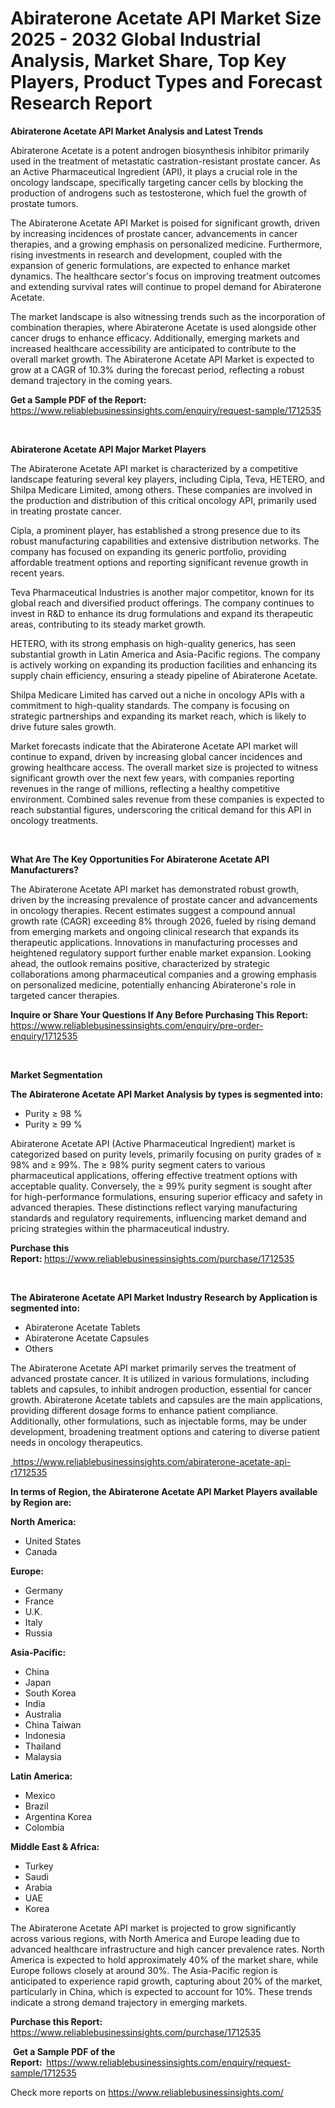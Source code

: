 <p><h1>Abiraterone Acetate API Market Size 2025 - 2032 Global Industrial Analysis, Market Share, Top Key Players, Product Types and Forecast Research Report</h1></p><p><strong>Abiraterone Acetate API Market Analysis and Latest Trends</strong></p>
<p><p>Abiraterone Acetate is a potent androgen biosynthesis inhibitor primarily used in the treatment of metastatic castration-resistant prostate cancer. As an Active Pharmaceutical Ingredient (API), it plays a crucial role in the oncology landscape, specifically targeting cancer cells by blocking the production of androgens such as testosterone, which fuel the growth of prostate tumors.</p><p>The Abiraterone Acetate API Market is poised for significant growth, driven by increasing incidences of prostate cancer, advancements in cancer therapies, and a growing emphasis on personalized medicine. Furthermore, rising investments in research and development, coupled with the expansion of generic formulations, are expected to enhance market dynamics. The healthcare sector's focus on improving treatment outcomes and extending survival rates will continue to propel demand for Abiraterone Acetate.</p><p>The market landscape is also witnessing trends such as the incorporation of combination therapies, where Abiraterone Acetate is used alongside other cancer drugs to enhance efficacy. Additionally, emerging markets and increased healthcare accessibility are anticipated to contribute to the overall market growth. The Abiraterone Acetate API Market is expected to grow at a CAGR of 10.3% during the forecast period, reflecting a robust demand trajectory in the coming years.</p></p>
<p><strong>Get a Sample PDF of the Report:&nbsp;</strong> <a href="https://www.reliablebusinessinsights.com/enquiry/request-sample/1712535?utm_campaign=2761&utm_medium=2&utm_source=Github&utm_content=ia&utm_term=28032025&utm_id=abiraterone-acetate-api">https://www.reliablebusinessinsights.com/enquiry/request-sample/1712535</a></p>
<p>&nbsp;</p>
<p><strong>Abiraterone Acetate API Major Market Players</strong></p>
<p><p>The Abiraterone Acetate API market is characterized by a competitive landscape featuring several key players, including Cipla, Teva, HETERO, and Shilpa Medicare Limited, among others. These companies are involved in the production and distribution of this critical oncology API, primarily used in treating prostate cancer.</p><p>Cipla, a prominent player, has established a strong presence due to its robust manufacturing capabilities and extensive distribution networks. The company has focused on expanding its generic portfolio, providing affordable treatment options and reporting significant revenue growth in recent years.</p><p>Teva Pharmaceutical Industries is another major competitor, known for its global reach and diversified product offerings. The company continues to invest in R&D to enhance its drug formulations and expand its therapeutic areas, contributing to its steady market growth.</p><p>HETERO, with its strong emphasis on high-quality generics, has seen substantial growth in Latin America and Asia-Pacific regions. The company is actively working on expanding its production facilities and enhancing its supply chain efficiency, ensuring a steady pipeline of Abiraterone Acetate.</p><p>Shilpa Medicare Limited has carved out a niche in oncology APIs with a commitment to high-quality standards. The company is focusing on strategic partnerships and expanding its market reach, which is likely to drive future sales growth.</p><p>Market forecasts indicate that the Abiraterone Acetate API market will continue to expand, driven by increasing global cancer incidences and growing healthcare access. The overall market size is projected to witness significant growth over the next few years, with companies reporting revenues in the range of millions, reflecting a healthy competitive environment. Combined sales revenue from these companies is expected to reach substantial figures, underscoring the critical demand for this API in oncology treatments.</p></p>
<p>&nbsp;</p>
<p><strong>What Are The Key Opportunities For Abiraterone Acetate API Manufacturers?</strong></p>
<p><p>The Abiraterone Acetate API market has demonstrated robust growth, driven by the increasing prevalence of prostate cancer and advancements in oncology therapies. Recent estimates suggest a compound annual growth rate (CAGR) exceeding 8% through 2026, fueled by rising demand from emerging markets and ongoing clinical research that expands its therapeutic applications. Innovations in manufacturing processes and heightened regulatory support further enable market expansion. Looking ahead, the outlook remains positive, characterized by strategic collaborations among pharmaceutical companies and a growing emphasis on personalized medicine, potentially enhancing Abiraterone's role in targeted cancer therapies.</p></p>
<p><strong>Inquire or Share Your Questions If Any Before Purchasing This Report:</strong> <a href="https://www.reliablebusinessinsights.com/enquiry/pre-order-enquiry/1712535?utm_campaign=2761&utm_medium=2&utm_source=Github&utm_content=ia&utm_term=28032025&utm_id=abiraterone-acetate-api">https://www.reliablebusinessinsights.com/enquiry/pre-order-enquiry/1712535</a></p>
<p>&nbsp;</p>
<p><strong>Market Segmentation</strong></p>
<p><strong>The Abiraterone Acetate API Market Analysis by types is segmented into:</strong></p>
<p><ul><li>Purity ≥ 98 %</li><li>Purity ≥ 99 %</li></ul></p>
<p><p>Abiraterone Acetate API (Active Pharmaceutical Ingredient) market is categorized based on purity levels, primarily focusing on purity grades of ≥ 98% and ≥ 99%. The ≥ 98% purity segment caters to various pharmaceutical applications, offering effective treatment options with acceptable quality. Conversely, the ≥ 99% purity segment is sought after for high-performance formulations, ensuring superior efficacy and safety in advanced therapies. These distinctions reflect varying manufacturing standards and regulatory requirements, influencing market demand and pricing strategies within the pharmaceutical industry.</p></p>
<p><strong>Purchase this Report:&nbsp;</strong><a href="https://www.reliablebusinessinsights.com/purchase/1712535?utm_campaign=2761&utm_medium=2&utm_source=Github&utm_content=ia&utm_term=28032025&utm_id=abiraterone-acetate-api">https://www.reliablebusinessinsights.com/purchase/1712535</a></p>
<p>&nbsp;</p>
<p><strong>The Abiraterone Acetate API Market Industry Research by Application is segmented into:</strong></p>
<p><ul><li>Abiraterone Acetate Tablets</li><li>Abiraterone Acetate Capsules</li><li>Others</li></ul></p>
<p><p>The Abiraterone Acetate API market primarily serves the treatment of advanced prostate cancer. It is utilized in various formulations, including tablets and capsules, to inhibit androgen production, essential for cancer growth. Abiraterone Acetate tablets and capsules are the main applications, providing different dosage forms to enhance patient compliance. Additionally, other formulations, such as injectable forms, may be under development, broadening treatment options and catering to diverse patient needs in oncology therapeutics.</p></p>
<p><a href="https://www.reliablebusinessinsights.com/abiraterone-acetate-api-r1712535?utm_campaign=2761&utm_medium=2&utm_source=Github&utm_content=ia&utm_term=28032025&utm_id=abiraterone-acetate-api">&nbsp;https://www.reliablebusinessinsights.com/abiraterone-acetate-api-r1712535</a></p>
<p><strong>In terms of Region, the Abiraterone Acetate API Market Players available by Region are:</strong></p>
<p>
    <p> <strong> North America: </strong>
        <ul>
            <li>United States</li>
            <li>Canada</li>
        </ul>
        </p> 
    <p> <strong> Europe: </strong>
        <ul>
            <li>Germany</li>
            <li>France</li>
            <li>U.K.</li>
            <li>Italy</li>
            <li>Russia</li>
        </ul>
        </p> 
    <p> <strong> Asia-Pacific: </strong>
        <ul>
            <li>China</li>
            <li>Japan</li>
            <li>South Korea</li>
            <li>India</li>
            <li>Australia</li>
            <li>China Taiwan</li>
            <li>Indonesia</li>
            <li>Thailand</li>
            <li>Malaysia</li>
        </ul>
        </p> 
    <p> <strong> Latin America: </strong>
        <ul>
            <li>Mexico</li>
            <li>Brazil</li>
            <li>Argentina Korea</li>
            <li>Colombia</li>
        </ul>
        </p> 
    <p> <strong> Middle East & Africa: </strong>
        <ul>
            <li>Turkey</li>
            <li>Saudi</li>
            <li>Arabia</li>
            <li>UAE</li>
            <li>Korea</li>
        </ul>
    </p>
    </p>
<p><p>The Abiraterone Acetate API market is projected to grow significantly across various regions, with North America and Europe leading due to advanced healthcare infrastructure and high cancer prevalence rates. North America is expected to hold approximately 40% of the market share, while Europe follows closely at around 30%. The Asia-Pacific region is anticipated to experience rapid growth, capturing about 20% of the market, particularly in China, which is expected to account for 10%. These trends indicate a strong demand trajectory in emerging markets.</p></p>
<p><strong>Purchase this Report: </strong><a href="https://www.reliablebusinessinsights.com/purchase/1712535?utm_campaign=2761&utm_medium=2&utm_source=Github&utm_content=ia&utm_term=28032025&utm_id=abiraterone-acetate-api">https://www.reliablebusinessinsights.com/purchase/1712535</a></p>
<p>&nbsp;<strong>Get a Sample PDF of the Report:&nbsp;&nbsp;</strong><a href="https://www.reliablebusinessinsights.com/enquiry/request-sample/1712535?utm_campaign=2761&utm_medium=2&utm_source=Github&utm_content=ia&utm_term=28032025&utm_id=abiraterone-acetate-api">https://www.reliablebusinessinsights.com/enquiry/request-sample/1712535</a></p>
<p><strong></strong></p>
<p>Check more reports on <a href="https://www.reliablebusinessinsights.com/?utm_campaign=2761&utm_medium=2&utm_source=Github&utm_content=ia&utm_term=28032025&utm_id=abiraterone-acetate-api">https://www.reliablebusinessinsights.com/</a></p>